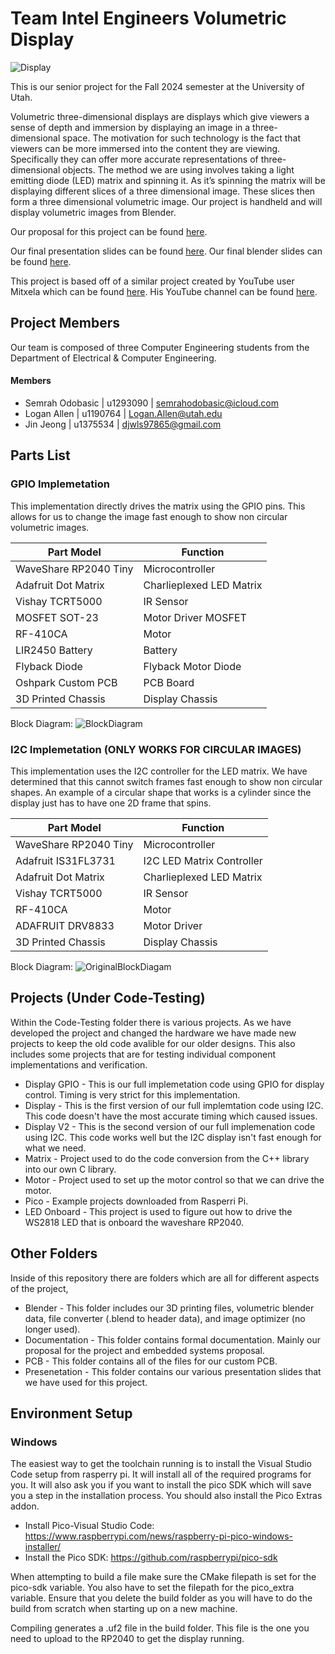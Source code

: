 # Team Intel Engineers Volumetric Display

![Display](Images/20240807_014826.jpg)

This is our senior project for the Fall 2024 semester at the University of Utah.

Volumetric three-dimensional displays are displays which give viewers a sense of depth and immersion
by displaying an image in a three-dimensional space. The motivation for such technology is the fact that viewers
can be more immersed into the content they are viewing. Specifically they can offer more accurate representations of three-dimensional objects. The method we are using involves taking a light emitting diode (LED) matrix and spinning it. As it’s spinning the matrix will be displaying different slices of a three dimensional image. These slices then form a three dimensional volumetric image. Our project is handheld and will display volumetric images from Blender.

Our proposal for this project can be found [here](https://drive.google.com/file/d/1ndLRNWP-nPX-9-LFJ2siUfhwasraIrXO/preview).

Our final presentation slides can be found [here](https://docs.google.com/presentation/d/1vZk0xXERd0lbI73o8EUdau5T-LTruhlxJzRkWaqgYXQ/preview).
Our final blender slides can be found [here](https://docs.google.com/presentation/d/1KxT9TL9DTWdXwFqC-N0FRyzLAdsu7cya_VM0FvRhF8w/edit?usp=sharing).

This project is based off of a similar project created by YouTube user Mitxela which can be found [here](https://github.com/mitxela/candle).
His YouTube channel can be found [here](https://www.youtube.com/@mitxela).

## Project Members

Our team is composed of three Computer Engineering students from the Department of Electrical & Computer Engineering.

#### Members
- Semrah Odobasic | u1293090 | semrahodobasic@icloud.com
- Logan Allen | u1190764 | Logan.Allen@utah.edu
- Jin Jeong   | u1375534 | djwls97865@gmail.com


## Parts List
### GPIO Implemetation
This implementation directly drives the matrix using the GPIO pins. This allows for us to change the image fast enough to show non circular volumetric images.

| Part Model            | Function                 |
|-----------------------|--------------------------|
| WaveShare RP2040 Tiny | Microcontroller          |
| Adafruit Dot Matrix   | Charlieplexed LED Matrix |
| Vishay TCRT5000       | IR Sensor                |
| MOSFET SOT-23         | Motor Driver MOSFET      |
| RF-410CA              | Motor                    |
| LIR2450 Battery       | Battery                  |
| Flyback Diode         | Flyback Motor Diode      |
| Oshpark Custom PCB    | PCB Board                |
| 3D Printed Chassis    | Display Chassis          |

Block Diagram:
![BlockDiagram](Images/Final_Volumetric_Display_Block_Diagram.png)

### I2C Implemetation (ONLY WORKS FOR CIRCULAR IMAGES)
This implementation uses the I2C controller for the LED matrix. We have determined that this cannot switch frames fast enough to show non circular shapes. An example of a circular shape that works is a cylinder since the display just has to have one 2D frame that spins.

| Part Model            | Function                 |
|-----------------------|--------------------------|
| WaveShare RP2040 Tiny | Microcontroller          |
| Adafruit IS31FL3731   | I2C LED Matrix Controller|
| Adafruit Dot Matrix   | Charlieplexed LED Matrix |
| Vishay TCRT5000       | IR Sensor                |
| RF-410CA              | Motor                    |
| ADAFRUIT DRV8833      | Motor Driver             |
| 3D Printed Chassis    | Display Chassis          |

Block Diagram:
![OriginalBlockDiagam](Images/Original_Block_Diagram.png)


## Projects (Under Code-Testing)
Within the Code-Testing folder there is various projects. As we have developed the project and changed the hardware we have made new projects to keep the old code avalible for our older designs. This also includes some projects that are for testing individual component implementations and verification.


- Display GPIO - This is our full implemetation code using GPIO for display control. Timing is very strict for this implementation.
- Display - This is the first version of our full implemtation code using I2C. This code doesn't have the most accurate timing which caused issues. <br />
- Display V2 - This is the second version of our full implemenation code using I2C. This code works well but the I2C display isn't fast enough for what we need. <br />
- Matrix - Project used to do the code conversion from the C++ library into our own C library. <br />
- Motor - Project used to set up the motor control so that we can drive the motor. <br />
- Pico - Example projects downloaded from Rasperri Pi. <br />
- LED Onboard - This project is used to figure out how to drive the WS2818 LED that is onboard the waveshare RP2040. <br />

## Other Folders
Inside of this repository there are folders which are all for different aspects of the project,

- Blender - This folder includes our 3D printing files, volumetric blender data, file converter (.blend to header data), and image optimizer (no longer used).
- Documentation - This folder contains formal documentation. Mainly our proposal for the project and embedded systems proposal.
- PCB - This folder contains all of the files for our custom PCB.
- Presenetation - This folder contains our various presentation slides that we have used for this project.

## Environment Setup
### Windows
The easiest way to get the toolchain running is to install the Visual Studio Code setup from rasperry pi. It will install all of the required programs for you. It will also ask you if you want to install the pico SDK which will save you a step in the installation process. You should also install the Pico Extras addon.

- Install Pico-Visual Studio Code: https://www.raspberrypi.com/news/raspberry-pi-pico-windows-installer/ <br />
- Install the Pico SDK: https://github.com/raspberrypi/pico-sdk

When attempting to build a file make sure the CMake filepath is set for the pico-sdk variable. You also have to set the filepath for the pico_extra variable. Ensure that you delete the build folder as you will have to do the build from scratch when starting up on a new machine.

Compiling generates a .uf2 file in the build folder. This file is the one you need to upload to the RP2040 to get the display running.